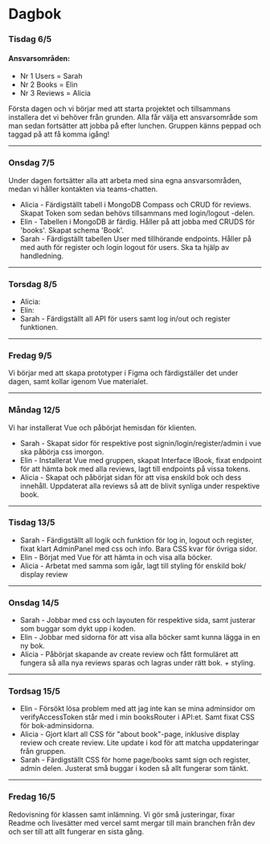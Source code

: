 # Dagbok

### Tisdag 6/5

#### Ansvarsområden:

- Nr 1 Users = Sarah
- Nr 2 Books = Elin
- Nr 3 Reviews = Alicia

Första dagen och vi börjar med att starta projektet och tillsammans installera det vi behöver från grunden. Alla får välja ett ansvarsområde som man sedan fortsätter att jobba på efter lunchen. Gruppen känns peppad och taggad på att få komma igång!

---

### Onsdag 7/5

Under dagen fortsätter alla att arbeta med sina egna ansvarsområden, medan vi håller kontakten via teams-chatten.

- Alicia - Färdigställt tabell i MongoDB Compass och CRUD för reviews. Skapat Token som sedan behövs tillsammans med login/logout -delen.
- Elin - Tabellen i MongoDB är färdig. Håller på att jobba med CRUDS för 'books'. Skapat schema 'Book'.
- Sarah - Färdigställt tabellen User med tillhörande endpoints. Håller på med auth för register och login logout för users. Ska ta hjälp av handledning.

---

### Torsdag 8/5

- Alicia:
- Elin:
- Sarah - Färdigställt all API för users samt log in/out och register funktionen.

---

### Fredag 9/5

Vi börjar med att skapa prototyper i Figma och färdigställer det under dagen, samt kollar igenom Vue materialet.

---

### Måndag 12/5

Vi har installerat Vue och påbörjat hemisdan för klienten.

- Sarah - Skapat sidor för respektive post signin/login/register/admin i vue ska påbörja css imorgon.
- Elin - Installerat Vue med gruppen, skapat Interface IBook, fixat endpoint för att hämta bok med alla reviews, lagt till endpoints på vissa tokens.
- Alicia - Skapat och påbörjat sidan för att visa enskild bok och dess innehåll. Uppdaterat alla reviews så att de blivit synliga under respektive book.

---

### Tisdag 13/5

- Sarah - Färdigställt all logik och funktion för log in, logout och register, fixat klart AdminPanel med css och info. Bara CSS kvar för övriga sidor.
- Elin - Börjat med Vue för att hämta in och visa alla böcker.
- Alicia - Arbetat med samma som igår, lagt till styling för enskild bok/ display review

---

### Onsdag 14/5

- Sarah - Jobbar med css och layouten för respektive sida, samt justerar som buggar som dykt upp i koden.
- Elin - Jobbar med sidorna för att visa alla böcker samt kunna lägga in en ny bok.
- Alicia - Påbörjat skapande av create review och fått formuläret att fungera så alla nya reviews sparas och lagras under rätt bok. + styling.

---

### Tordsag 15/5

- Elin - Försökt lösa problem med att jag inte kan se mina adminsidor om verifyAccessToken står med i min booksRouter i API:et. Samt fixat CSS för bok-adminsidorna.
- Alicia - Gjort klart all CSS för "about book"-page, inklusive display review och create review. Lite update i kod för att matcha uppdateringar från gruppen.
- Sarah - Färdigställt CSS för home page/books samt sign och register, admin delen. Justerat små buggar i koden så allt fungerar som tänkt.

---

### Fredag 16/5

Redovisning för klassen samt inlämning. Vi gör små justeringar, fixar Readme och livesätter med vercel samt mergar till main branchen från dev och ser till att allt fungerar en sista gång.
